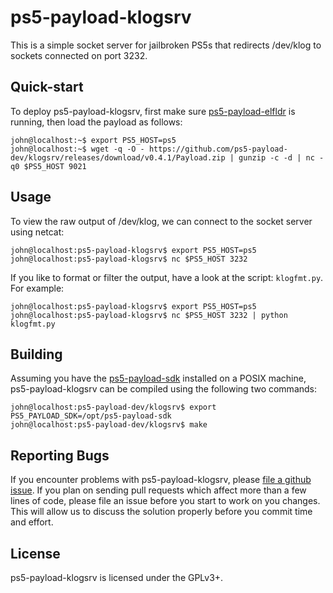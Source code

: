 # ps5-payload-klogsrv
This is a simple socket server for jailbroken PS5s that redirects /dev/klog to
sockets connected on port 3232.

## Quick-start
To deploy ps5-payload-klogsrv, first make sure [ps5-payload-elfldr][elfldr] is
running, then load the payload as follows:

```console
john@localhost:~$ export PS5_HOST=ps5
john@localhost:~$ wget -q -O - https://github.com/ps5-payload-dev/klogsrv/releases/download/v0.4.1/Payload.zip | gunzip -c -d | nc -q0 $PS5_HOST 9021
```

## Usage
To view the raw output of /dev/klog, we can connect to the socket server using
netcat:
```console
john@localhost:ps5-payload-klogsrv$ export PS5_HOST=ps5
john@localhost:ps5-payload-klogsrv$ nc $PS5_HOST 3232
```
If you like to format or filter the output, have a look at the script: `klogfmt.py`.
For example:
```console
john@localhost:ps5-payload-klogsrv$ export PS5_HOST=ps5
john@localhost:ps5-payload-klogsrv$ nc $PS5_HOST 3232 | python klogfmt.py
```

## Building
Assuming you have the [ps5-payload-sdk][sdk] installed on a POSIX machine,
ps5-payload-klogsrv can be compiled using the following two commands:
```console
john@localhost:ps5-payload-dev/klogsrv$ export PS5_PAYLOAD_SDK=/opt/ps5-payload-sdk
john@localhost:ps5-payload-dev/klogsrv$ make
```

## Reporting Bugs
If you encounter problems with ps5-payload-klogsrv, please [file a github issue][issues].
If you plan on sending pull requests which affect more than a few lines of code,
please file an issue before you start to work on you changes. This will allow us
to discuss the solution properly before you commit time and effort.

## License
ps5-payload-klogsrv is licensed under the GPLv3+.

[sdk]: https://github.com/ps5-payload-dev/sdk
[issues]: https://github.com/ps5-payload-dev/klogsrv/issues/new
[elfldr]: https://github.com/ps5-payload-dev/elfldr
